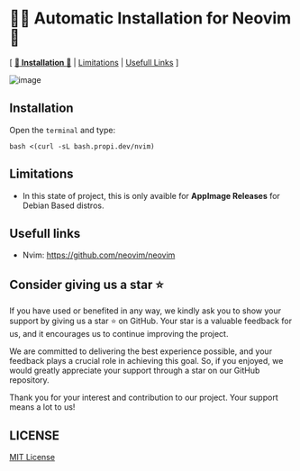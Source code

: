 # :man_technologist: Automatic Installation for Neovim :scroll:
[ [**:scroll: Installation :scroll:**](#installation) | [Limitations](#limitations) | [Usefull Links](#usefull-links) ]

![image](https://github.com/propilideno/autoInstall-nvim/assets/105776775/fb942dd1-712e-4501-8d2b-5c7db5d0e8c7)

## Installation
Open the `terminal` and type:
```
bash <(curl -sL bash.propi.dev/nvim)
```

## Limitations
- In this state of project, this is only avaible for **AppImage Releases** for Debian Based distros.

## Usefull links
- Nvim: https://github.com/neovim/neovim

## Consider giving us a star :star:
If you have used or benefited in any way, we kindly ask you to show your support by giving us a star :star: on GitHub. Your star is a valuable feedback for us, and it encourages us to continue improving the project.

We are committed to delivering the best experience possible, and your feedback plays a crucial role in achieving this goal. So, if you enjoyed, we would greatly appreciate your support through a star on our GitHub repository.

Thank you for your interest and contribution to our project. Your support means a lot to us!

## LICENSE
[MIT License](LICENSE)
